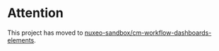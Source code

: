 # Attention

This project has moved to [nuxeo-sandbox/cm-workflow-dashboards-elements](https://github.com/nuxeo-sandbox/cm-workflow-dashboards-elements).